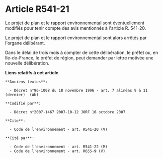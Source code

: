 # Article R541-21

Le projet de plan et le rapport environnemental sont éventuellement modifiés pour tenir compte des avis mentionnés à
l'article R. 541-20.

Le projet de plan et le rapport environnemental sont alors arrêtés par l'organe délibérant.

Dans le délai de trois mois à compter de cette délibération, le préfet ou, en Ile-de-France, le préfet de région, peut
demander par lettre motivée une nouvelle délibération.

**Liens relatifs à cet article**

	**Anciens textes**:

	  - Décret n°96-1008 du 18 novembre 1996 - art. 7 alinéas 9 à 11 (dernier)  (Ab)

	**Codifié par**:

	  - Décret n°2007-1467 2007-10-12 JORF 16 octobre 2007

	**Cite**:

	  - Code de l'environnement - art. R541-20 (V)

	**Cité par**:

	  - Code de l'environnement - art. R541-22 (M)
	  - Code de l'environnement - art. R655-9 (V)
